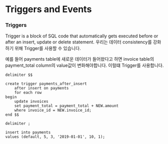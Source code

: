 # Triggers and Events

### Triggers

Trigger is a block of SQL code that automatically gets executed before or after an insert, update or delete statement. 우리는 데이터 consistency를 강화하기 위해 Trigger를 사용할 수 있습니다.

예를 들어 payments table에 새로운 데이터가 들어왔다고 하면 invoice table의 payment_total column의 value값이 변화해야합니다. 이럴떄 Trigger를 사용합니다.

```mysql
delimiter $$

create trigger payments_after_insert
	after insert on payments
    for each row
begin
	update invoices
    set payment_total = payment_total + NEW.amount
    where invoice_id = NEW.invoice_id;
end $$

delimiter ;
```

```mysql
insert into payments
values (default, 5, 3, '2019-01-01', 10, 1);
```

